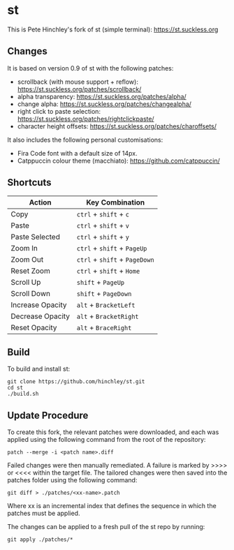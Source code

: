 # st
This is Pete Hinchley's fork of st (simple terminal): https://st.suckless.org

## Changes
It is based on version 0.9 of st with the following patches:
- scrollback (with mouse support + reflow): https://st.suckless.org/patches/scrollback/
- alpha transparency: https://st.suckless.org/patches/alpha/
- change alpha: https://st.suckless.org/patches/changealpha/
- right click to paste selection: https://st.suckless.org/patches/rightclickpaste/
- character height offsets: https://st.suckless.org/patches/charoffsets/

It also includes the following personal customisations:
- Fira Code font with a default size of 14px.
- Catppuccin colour theme (macchiato): https://github.com/catppuccin/

## Shortcuts
Action           | Key Combination
---              | ---
Copy             | `ctrl`  + `shift` + `c`
Paste            | `ctrl`  + `shift` + `v`
Paste Selected   | `ctrl`  + `shift` + `y`
Zoom In          | `ctrl`  + `shift` + `PageUp`
Zoom Out         | `ctrl`  + `shift` + `PageDown`
Reset Zoom       | `ctrl`  + `shift` + `Home`
Scroll Up        | `shift` + `PageUp`
Scroll Down      | `shift` + `PageDown`
Increase Opacity | `alt`   + `BracketLeft`
Decrease Opacity | `alt`   + `BracketRight`
Reset Opacity    | `alt`   + `BraceRight`

## Build
To build and install st:

```
git clone https://github.com/hinchley/st.git
cd st
./build.sh
```

## Update Procedure
To create this fork, the relevant patches were downloaded, and each was applied using the following command from the root of the repository:

```
patch --merge -i <patch name>.diff
```

Failed changes were then manually remediated. A failure is marked by >>>> or <<<< within the target file. The tailored changes were then saved into the patches folder using the following command:

```
git diff > ./patches/<xx-name>.patch
```

Where xx is an incremental index that defines the sequence in which the patches must be applied.

The changes can be applied to a fresh pull of the st repo by running:

```
git apply ./patches/*
```
